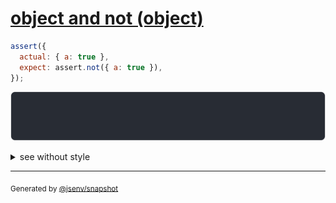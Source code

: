 # [object and not (object)](../../assert_not.test.js#L23)

```js
assert({
  actual: { a: true },
  expect: assert.not({ a: true }),
});
```

![img](throw.svg)

<details>
  <summary>see without style</summary>

```console
AssertionError: actual and expect are different

actual: { a: true }
expect: assert.not({ a: true })
```

</details>

---

<sub>
  Generated by <a href="https://github.com/jsenv/core/tree/main/packages/independent/snapshot">@jsenv/snapshot</a>
</sub>